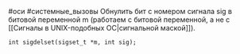 #оси #системные_вызовы 
Обнулить бит с номером сигнала sig в битовой переменной m (работаем с битовой переменной, а не с [[Сигналы в UNIX-подобных ОС|сигнальной маской]]).
```
int sigdelset(sigset_t *m, int sig);
```